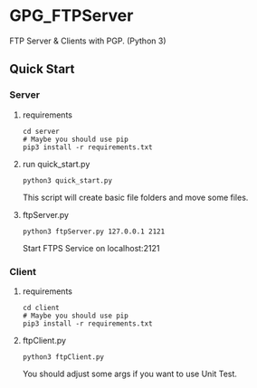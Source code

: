 # GPG_FTPServer
FTP Server & Clients with PGP. (Python 3)

## Quick Start
### Server
1. requirements
    ```shell script
    cd server
    # Maybe you should use pip
    pip3 install -r requirements.txt
    ```
2. run quick_start.py
    ```shell
    python3 quick_start.py
    ```
    This script will create basic file folders and move some files.

3. ftpServer.py
    ```shell script
    python3 ftpServer.py 127.0.0.1 2121
    ```
    Start FTPS Service on localhost:2121
### Client
1. requirements
    ```shell script
    cd client
    # Maybe you should use pip
    pip3 install -r requirements.txt
    ```
2. ftpClient.py
    ```shell script
    python3 ftpClient.py
    ```
    You should adjust some args if you want to use Unit Test.